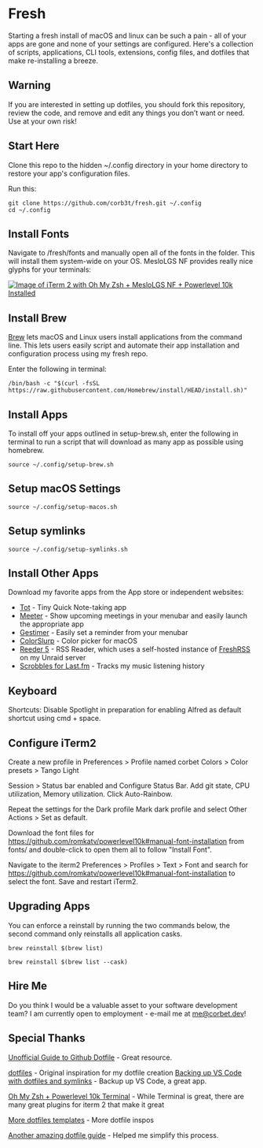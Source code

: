 # Fresh
Starting a fresh install of macOS and linux can be such a pain - all of your apps are gone and none of your settings are configured. Here's a collection of scripts, applications, CLI tools, extensions, config files, and dotfiles that make re-installing a breeze.

## Warning 
If you are interested in setting up dotfiles, you should fork this repository, review the code, and remove and edit any things you don’t want or need. Use at your own risk!

## Start Here
Clone this repo to the hidden ~/.config directory in your home directory to restore your app's configuration files.

Run this:
```
git clone https://github.com/corb3t/fresh.git ~/.config
cd ~/.config
```

## Install Fonts
Navigate to /fresh/fonts and manually open all of the fonts in the folder. This will install them system-wide on your OS. MesloLGS NF provides really nice glyphs for your terminals:

[![Image of iTerm 2 with Oh My Zsh + MesloLGS NF + Powerlevel 10k Installed](https://i.postimg.cc/J0kLpCQ9/Clean-Shot-2022-07-13-at-12-53-19-2x.png)](https://postimg.cc/PvT9qc94)

## Install Brew
[Brew](https://brew.sh/) lets macOS and Linux users install applications from the command line. This lets users easily script and automate their app installation and configuration process using my fresh repo.

Enter the following in terminal:

``` 
/bin/bash -c "$(curl -fsSL https://raw.githubusercontent.com/Homebrew/install/HEAD/install.sh)" 
```

## Install Apps
To install off your apps outlined in setup-brew.sh, enter the following in terminal to run a script that will download as many app as possible using homebrew.

``` 
source ~/.config/setup-brew.sh
```

## Setup macOS Settings

``` 
source ~/.config/setup-macos.sh
```

## Setup symlinks

``` 
source ~/.config/setup-symlinks.sh
```

## Install Other Apps
Download my favorite apps from the App store or independent websites:

* [Tot](https://tot.rocks/) - Tiny Quick Note-taking app
* [Meeter](https://www.trymeeter.com/) - Show upcoming meetings in your menubar and easily launch the appropriate app
* [Gestimer](http://maddin.io/gestimer/) - Easily set a reminder from your menubar
* [ColorSlurp](https://colorslurp.com/) - Color picker for macOS
* [Reeder 5](https://reederapp.com/) - RSS Reader, which uses a self-hosted instance of [FreshRSS](https://www.freshrss.org/) on my Unraid server
* [Scrobbles for Last.fm](https://apps.apple.com/us/app/scrobbles-for-last-fm/id1344679160?mt=12) - Tracks my music listening history

## Keyboard
Shortcuts: Disable Spotlight in preparation for enabling Alfred as default shortcut using cmd + space.

## Configure iTerm2
Create a new profile in Preferences > Profile named corbet
Colors > Color presets > Tango Light

Session > Status bar enabled and Configure Status Bar. Add git state, CPU utilization, Memory utilization. Click Auto-Rainbow.

Repeat the settings for the Dark profile
Mark dark profile and select Other Actions > Set as default.

Download the font files for https://github.com/romkatv/powerlevel10k#manual-font-installation from fonts/ and double-click to open them all to follow "Install Font".

Navigate to the iterm2 Preferences > Profiles > Text > Font and search for https://github.com/romkatv/powerlevel10k#manual-font-installation to select the font. Save and restart iTerm2.

## Upgrading Apps
You can enforce a reinstall by running the two commands below, the second command
only reinstalls all application casks.

``` 
brew reinstall $(brew list)

brew reinstall $(brew list --cask)
```

## Hire Me

Do you think I would be a valuable asset to your software development team? I am currently open to employment - e-mail me at me@corbet.dev! 

## Special Thanks

[Unofficial Guide to Github Dotfile](https://dotfiles.github.io/) - Great resource.

[dotfiles](https://github.com/pawelgrzybek/dotfiles) - Original inspiration for my dotfile creation
[Backing up VS Code with dotfiles and symlinks](https://pawelgrzybek.com/sync-vscode-settings-and-snippets-via-dotfiles-on-github/) - Backup up VS Code, a great app.

[Oh My Zsh + Powerlevel 10k Terminal](https://dev.to/abdfnx/oh-my-zsh-powerlevel10k-cool-terminal-1no0) - While Terminal is great, there are many great plugins for iterm 2 that make it great

[More dotfiles templates](https://gitlab.com/dnsmichi/dotfiles) - More dotfile inspos

[Another amazing dotfile guide](https://github.com/holman/dotfiles) - Helped me simplify this process.